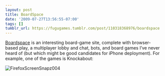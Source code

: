 ```yaml
---
layout: post
title: BoardSpace
date: '2009-07-27T13:56:55-07:00'
tags: []
tumblr_url: https://fugugames.tumblr.com/post/110318368976/boardspace
---
```

[Boardspace](http://www.boardspace.net/) is an interesting board-game site, complete with browser-based play, a multiplayer lobby and chat, bots, and board games I’ve never heard of (but which might be good candidates for iPhone deployment). For example, one of the games is Knockabout:

![FirefoxScreenSnapz004](http://itshardtofondlepenguins.com/wp-content/uploads/2009/07/FirefoxScreenSnapz004.jpg "FirefoxScreenSnapz004")

